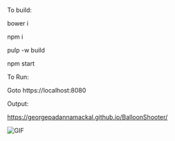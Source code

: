To build:

bower i
 
npm i

pulp -w build

npm start

To Run:

Goto https://localhost:8080

Output:

https://georgepadannamackal.github.io/BalloonShooter/

![GIF](https://media.giphy.com/media/AiqHlbge3tACsYsNEI/giphy.gif)

